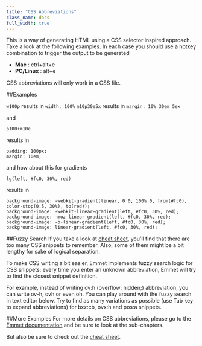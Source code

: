 ```yaml
---
title: "CSS Abbreviations"
class_name: docs
full_width: true
---
```


This is a way of generating HTML using a CSS selector inspired approach. Take a look at the following examples. In each case you should use a hotkey combination to trigger the output to be generated

- **Mac** : ctrl+alt+e
- **PC/Linux** : alt+e

CSS abbreviations will only work in a CSS file.


##Examples

`w100p` results in `width: 100%`
`m10p30e5x` results in `margin: 10% 30em 5ex`

and 

	p100+m10e

results in

	padding: 100px;
	margin: 10em;	

and how about this for gradients

	lg(left, #fc0, 30%, red)

results in

	background-image: -webkit-gradient(linear, 0 0, 100% 0, from(#fc0), color-stop(0.5, 30%), to(red));
	background-image: -webkit-linear-gradient(left, #fc0, 30%, red);
	background-image: -moz-linear-gradient(left, #fc0, 30%, red);
	background-image: -o-linear-gradient(left, #fc0, 30%, red);
	background-image: linear-gradient(left, #fc0, 30%, red);

##Fuzzy Search
If you take a look at [cheat sheet](/docs/ide/emmet/emmet-ref/), you’ll find that there are too many CSS snippets to remember. Also, some of them might be a bit lengthy for sake of logical separation.

To make CSS writing a bit easier, Emmet implements fuzzy search logic for CSS snippets: every time you enter an unknown abbreviation, Emmet will try to find the closest snippet definition.

For example, instead of writing ov:h (overflow: hidden;) abbreviation, you can write ov-h, ovh or even oh. You can play around with the fuzzy search in text editor below. Try to find as many variations as possible (use Tab key to expand abbreviations) for bxz:cb, ovx:h and pos:a snippets.

##More Examples
For more details on CSS abbreviations, please go to the [Emmet documentation](http://docs.emmet.io/css-abbreviations/) and be sure to look at the sub-chapters.

But also be sure to check out the [cheat sheet](/docs/ide/emmet/emmet-ref/).